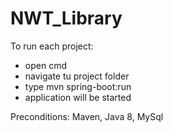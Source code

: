# NWT_Library

To run each project:
- open cmd
- navigate tu project folder
- type mvn spring-boot:run
- application will be started

Preconditions:
Maven, Java 8, MySql
